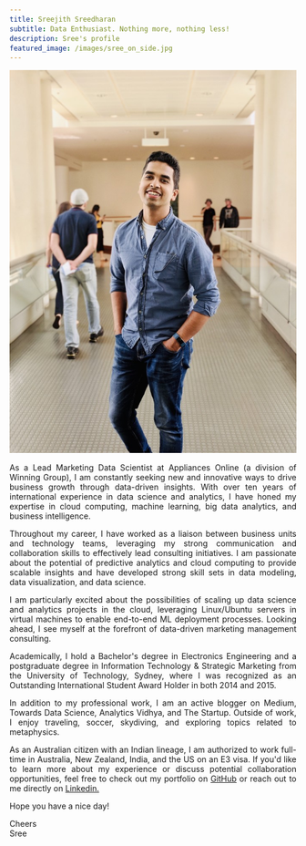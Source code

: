 ```yaml
---
title: Sreejith Sreedharan
subtitle: Data Enthusiast. Nothing more, nothing less!
description: Sree's profile
featured_image: /images/sree_on_side.jpg
---
```


![](/images/sree_on_about.png)

<style>
body {
text-align: justify}
</style>

As a Lead Marketing Data Scientist at Appliances Online (a division of Winning Group), I am constantly seeking new and innovative ways to drive business growth through data-driven insights. With over ten years of international experience in data science and analytics, I have honed my expertise in cloud computing, machine learning, big data analytics, and business intelligence.

Throughout my career, I have worked as a liaison between business units and technology teams, leveraging my strong communication and collaboration skills to effectively lead consulting initiatives. I am passionate about the potential of predictive analytics and cloud computing to provide scalable insights and have developed strong skill sets in data modeling, data visualization, and data science.

I am particularly excited about the possibilities of scaling up data science and analytics projects in the cloud, leveraging Linux/Ubuntu servers in virtual machines to enable end-to-end ML deployment processes. Looking ahead, I see myself at the forefront of data-driven marketing management consulting.

Academically, I hold a Bachelor's degree in Electronics Engineering and a postgraduate degree in Information Technology & Strategic Marketing from the University of Technology, Sydney, where I was recognized as an Outstanding International Student Award Holder in both 2014 and 2015.

In addition to my professional work, I am an active blogger on Medium, Towards Data Science, Analytics Vidhya, and The Startup. Outside of work, I enjoy traveling, soccer, skydiving, and exploring topics related to metaphysics.

As an Australian citizen with an Indian lineage, I am authorized to work full-time in Australia, New Zealand, India, and the US on an E3 visa. If you'd like to learn more about my experience or discuss potential collaboration opportunities, feel free to check out my portfolio on  [GitHub](https://github.com/srees1988) or reach out to me directly on [Linkedin.](https://linkedin.com/in/srees1988/)

Hope you have a nice day! 

Cheers  
Sree

